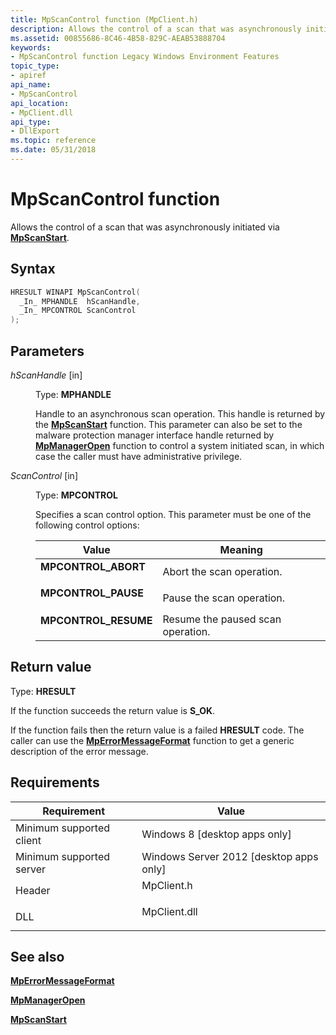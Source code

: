 ```yaml
---
title: MpScanControl function (MpClient.h)
description: Allows the control of a scan that was asynchronously initiated via MpScanStart.
ms.assetid: 00855686-8C46-4B58-829C-AEAB53888704
keywords:
- MpScanControl function Legacy Windows Environment Features
topic_type:
- apiref
api_name:
- MpScanControl
api_location:
- MpClient.dll
api_type:
- DllExport
ms.topic: reference
ms.date: 05/31/2018
---
```


# MpScanControl function

Allows the control of a scan that was asynchronously initiated via [**MpScanStart**](mpscanstart.md).

## Syntax


```C++
HRESULT WINAPI MpScanControl(
  _In_ MPHANDLE  hScanHandle,
  _In_ MPCONTROL ScanControl
);
```



## Parameters

<dl> <dt>

*hScanHandle* \[in\]
</dt> <dd>

Type: **MPHANDLE**

Handle to an asynchronous scan operation. This handle is returned by the [**MpScanStart**](mpscanstart.md) function. This parameter can also be set to the malware protection manager interface handle returned by [**MpManagerOpen**](mpmanageropen.md) function to control a system initiated scan, in which case the caller must have administrative privilege.

</dd> <dt>

*ScanControl* \[in\]
</dt> <dd>

Type: **MPCONTROL**

Specifies a scan control option. This parameter must be one of the following control options:



| Value                                                                                                                                                                  | Meaning                                      |
|------------------------------------------------------------------------------------------------------------------------------------------------------------------------|----------------------------------------------|
| <span id="MPCONTROL_ABORT"></span><span id="mpcontrol_abort"></span><dl> <dt>**MPCONTROL\_ABORT**</dt> </dl>    | Abort the scan operation.<br/>         |
| <span id="MPCONTROL_PAUSE"></span><span id="mpcontrol_pause"></span><dl> <dt>**MPCONTROL\_PAUSE**</dt> </dl>    | Pause the scan operation.<br/>         |
| <span id="MPCONTROL_RESUME"></span><span id="mpcontrol_resume"></span><dl> <dt>**MPCONTROL\_RESUME**</dt> </dl> | Resume the paused scan operation.<br/> |



 

</dd> </dl>

## Return value

Type: **HRESULT**

If the function succeeds the return value is **S\_OK**.

If the function fails then the return value is a failed **HRESULT** code. The caller can use the [**MpErrorMessageFormat**](mperrormessageformat.md) function to get a generic description of the error message.

## Requirements



| Requirement | Value |
|-------------------------------------|-----------------------------------------------------------------------------------------|
| Minimum supported client<br/> | Windows 8 \[desktop apps only\]<br/>                                              |
| Minimum supported server<br/> | Windows Server 2012 \[desktop apps only\]<br/>                                    |
| Header<br/>                   | <dl> <dt>MpClient.h</dt> </dl>   |
| DLL<br/>                      | <dl> <dt>MpClient.dll</dt> </dl> |



## See also

<dl> <dt>

[**MpErrorMessageFormat**](mperrormessageformat.md)
</dt> <dt>

[**MpManagerOpen**](mpmanageropen.md)
</dt> <dt>

[**MpScanStart**](mpscanstart.md)
</dt> </dl>

 

 





